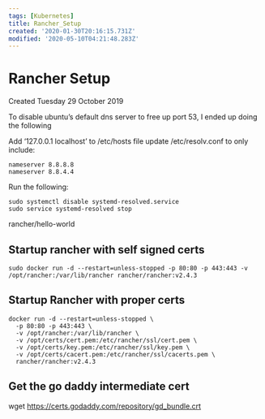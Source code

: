 ```yaml
---
tags: [Kubernetes]
title: Rancher_Setup
created: '2020-01-30T20:16:15.731Z'
modified: '2020-05-10T04:21:48.283Z'
---
```


# Rancher Setup
Created Tuesday 29 October 2019


To disable ubuntu’s default dns server to free up port 53, I ended up doing the following

Add ‘127.0.0.1 localhost’ to /etc/hosts file
update /etc/resolv.conf to only include:
```
nameserver 8.8.8.8
nameserver 8.8.4.4
```

Run the following:
```
sudo systemctl disable systemd-resolved.service
sudo service systemd-resolved stop
```

rancher/hello-world

## Startup rancher with self signed certs
`sudo docker run -d --restart=unless-stopped -p 80:80 -p 443:443 -v /opt/rancher:/var/lib/rancher rancher/rancher:v2.4.3`

## Startup Rancher with proper certs
```
docker run -d --restart=unless-stopped \
  -p 80:80 -p 443:443 \
  -v /opt/rancher:/var/lib/rancher \
  -v /opt/certs/cert.pem:/etc/rancher/ssl/cert.pem \
  -v /opt/certs/key.pem:/etc/rancher/ssl/key.pem \
  -v /opt/certs/cacert.pem:/etc/rancher/ssl/cacerts.pem \
  rancher/rancher:v2.4.3
```

## Get the go daddy intermediate cert
wget <https://certs.godaddy.com/repository/gd_bundle.crt>




